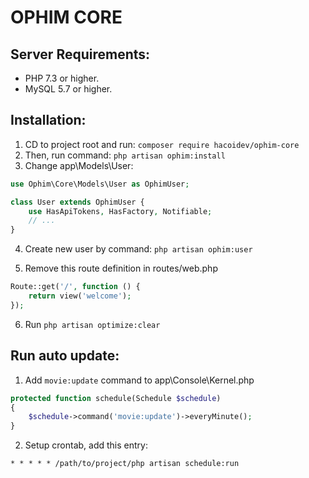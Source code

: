 # OPHIM CORE
## Server Requirements:
- PHP 7.3 or higher.
- MySQL 5.7 or higher.

## Installation:
1. CD to project root and run: `composer require hacoidev/ophim-core`
2. Then, run command: `php artisan ophim:install`
3. Change app\Models\User:
```php
use Ophim\Core\Models\User as OphimUser;

class User extends OphimUser {
    use HasApiTokens, HasFactory, Notifiable;
    // ...
}
```
4. Create new user by command: `php artisan ophim:user`

5. Remove this route definition in routes/web.php
```php
Route::get('/', function () {
    return view('welcome');
});
```
6. Run `php artisan optimize:clear`

## Run auto update: 
1. Add `movie:update` command to app\Console\Kernel.php
```php
protected function schedule(Schedule $schedule)
{
    $schedule->command('movie:update')->everyMinute();
}
```
2. Setup crontab, add this entry: 
```
* * * * * /path/to/project/php artisan schedule:run
```
